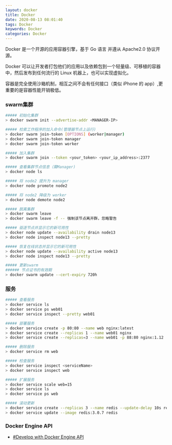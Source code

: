 ```yaml
---
layout: docker
title: Docker
date: 2020-08-13 08:01:40
tags: Docker
keywords: Docker
categories: Docker
---
```


Docker 是一个开源的应用容器引擎，基于 Go 语言 并遵从 Apache2.0 协议开源。

Docker 可以让开发者打包他们的应用以及依赖包到一个轻量级、可移植的容器中，然后发布到任何流行的 Linux 机器上，也可以实现虚拟化。

容器是完全使用沙箱机制，相互之间不会有任何接口（类似 iPhone 的 app）,更重要的是容器性能开销极低。
<!--more-->

### swarm集群

```bash
##### 初始化集群
> docker swarm init --advertise-addr <MANAGER-IP>

##### 检索工作程序的加入命令(管理器节点上运行)
> docker swarm join-token [OPTIONS] (worker|manager)
> docker swarm join-token manager
> docker swarm join-token worker

##### 加入集群
> docker swarm join --token <your_token> <your_ip_address>:2377

##### 查看集群节点信息（需Manager)
> docker node ls

##### 将 node2 提升为 manager
> docker node promote node2

##### 将 node2 降级为 worker
> docker node demote node2

##### 脱离集群
> docker swarm leave
> docker swarm leave -f -- 强制该节点离开群，忽略警告

##### 驱逐节点并显示它的新可用性
> docker node update --availability drain node13
> docker node inspect node13 --pretty

##### 恢复在线状态并显示它的新可用性
> docker node update --availability active node13
> docker node inspect node13 --pretty

##### 更新swarm
###### 节点证书的有效期
> docker swarm update --cert-expiry 720h
```

### 服务

```bash
##### 查看服务
> docker service ls
> docker service ps web01
> docker service inspect --pretty web01

##### 部署服务
> docker service create -p 80:80 --name web nginx:latest
> docker service create --replicas 1 --name web01 nginx
> docker service create --replicas=3 --name web01 -p 88:80 nginx:1.12

##### 删除服务
> docker service rm web

##### 检查服务
> docker service inspect <serviceName>
> docker service inspect web

##### 扩展服务
> docker service scale web=15
> docker service ls
> docker service ps web

##### 滚动更新
> docker service create --replicas 3 --name redis --update-delay 10s redis:3.0.6
> docker service update --image redis:3.0.7 redis
```

### Docker Engine API

- [#Develop with Docker Engine API](https://docs.docker.com/engine/api/)
